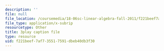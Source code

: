 ```yaml
---
description: ''
file: null
file_location: /coursemedia/18-06sc-linear-algebra-fall-2011/f221beef7af735517591dbeb40db3f30_QNpj-gOXW9M.srt
file_type: application/x-subrip
resourcetype: Other
title: 3play caption file
type: resource
uid: f221beef-7af7-3551-7591-dbeb40db3f30
---
```

